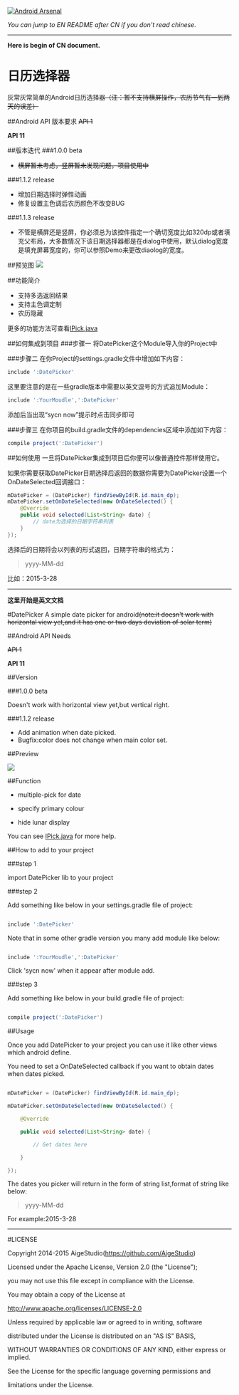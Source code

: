 [![Android Arsenal](https://img.shields.io/badge/Android%20Arsenal-DatePicker-brightgreen.svg?style=flat)](http://android-arsenal.com/details/1/1864)

*You can jump to EN README after CN if you don't read chinese.*

***

**Here is begin of CN document.**

# 日历选择器
灰常灰常简单的Android日历选择器~~（注：暂不支持横屏操作，农历节气有一到两天的误差）~~

##Android API 版本要求
~~API 1~~

**API 11**

##版本迭代
###1.0.0 beta
* ~~横屏暂未考虑，竖屏暂未发现问题，项目使用中~~

###1.1.2 release
* 增加日期选择时弹性动画
* 修复设置主色调后农历颜色不改变BUG

###1.1.3 release
* 不管是横屏还是竖屏，你必须总为该控件指定一个确切宽度比如320dp或者填充父布局，大多数情况下该日期选择器都是在dialog中使用，默认dialog宽度是填充屏幕宽度的，你可以参照Demo来更改diaolog的宽度。

##预览图
![](https://github.com/AigeStudio/DatePicker/blob/master/PreviewGif.gif)

##功能简介
* 支持多选返回结果
* 支持主色调定制
* 农历隐藏

更多的功能方法可查看[IPick.java](https://github.com/AigeStudio/DatePicker/blob/master/DatePicker/src/main/java/cn/aigestudio/datepicker/interfaces/IPick.java)

##如何集成到项目
###步骤一
将DatePicker这个Module导入你的Project中

###步骤二
在你Project的settings.gradle文件中增加如下内容：

```gradle
include ':DatePicker'
```

这里要注意的是在一些gradle版本中需要以英文逗号的方式追加Module：

```gradle
include ':YourMoudle',':DatePicker'
```

添加后当出现“sycn now”提示时点击同步即可

###步骤三
在你项目的build.gradle文件的dependencies区域中添加如下内容：

```gradle
compile project(':DatePicker')
```

##如何使用
一旦将DatePicker集成到项目后你便可以像普通控件那样使用它。

如果你需要获取DatePicker日期选择后返回的数据你需要为DatePicker设置一个OnDateSelected回调接口：

```Java
mDatePicker = (DatePicker) findViewById(R.id.main_dp);
mDatePicker.setOnDateSelected(new OnDateSelected() {
    @Override
    public void selected(List<String> date) {
        // date为选择的日期字符串列表
    }
});
```

选择后的日期将会以列表的形式返回，日期字符串的格式为：

>yyyy-MM-dd

比如：2015-3-28

***

**这里开始是英文文档**

#DatePicker
A simple date picker for android~~(note:it doesn't work with horizontal view yet,and it has one or two days deviation of solar term)~~

##Android API Needs

~~API 1~~

**API 11**

##Version

###1.0.0 beta

Doesn't work with horizontal view yet,but vertical right.

###1.1.2 release

* Add animation when date picked.
* Bugfix:color does not change when main color set.

##Preview

![](https://github.com/AigeStudio/DatePicker/blob/master/PreviewGif.gif)

##Function

* multiple-pick for date

* specify primary colour

* hide lunar display



You can see [IPick.java](https://github.com/AigeStudio/DatePicker/blob/master/DatePicker/src/main/java/cn/aigestudio/datepicker/interfaces/IPick.java) for more help.

##How to add to your project

###step 1

import DatePicker lib to your project

###step 2

Add something like below in your settings.gradle file of project:

```gradle

include ':DatePicker'

```

Note that in some other gradle version you many add module like below:

```gradle

include ':YourMoudle',':DatePicker'

```

Click 'sycn now' when it appear after module add.

###step 3

Add something like below in your build.gradle file of project:

```gradle

compile project(':DatePicker')

```

##Usage

Once you add DatePicker to your project you can use it like other views which android define.



You need to set a OnDateSelected callback if you want to obtain dates when dates picked.

```Java

mDatePicker = (DatePicker) findViewById(R.id.main_dp);

mDatePicker.setOnDateSelected(new OnDateSelected() {

    @Override

    public void selected(List<String> date) {

        // Get dates here

    }

});

```

The dates you picker will return in the form of string list,format of string like below:

>yyyy-MM-dd



For example:2015-3-28

***

#LICENSE

 Copyright 2014-2015 AigeStudio(https://github.com/AigeStudio)



 Licensed under the Apache License, Version 2.0 (the "License");

 you may not use this file except in compliance with the License.

 You may obtain a copy of the License at



 http://www.apache.org/licenses/LICENSE-2.0



 Unless required by applicable law or agreed to in writing, software

 distributed under the License is distributed on an "AS IS" BASIS,

 WITHOUT WARRANTIES OR CONDITIONS OF ANY KIND, either express or implied.

 See the License for the specific language governing permissions and

 limitations under the License.

